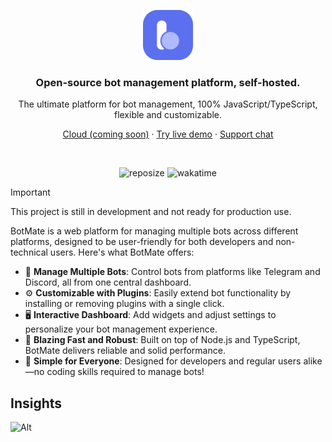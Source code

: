 <p align="center">
  <a href="https://botmate.dev">
    <img src="./botmate.svg" width="80px" alt="BotMate logo" />
  </a>
</p>

<h3 align="center">
  Open-source bot management platform, self-hosted.
</h3>
<p align="center">
The ultimate platform for bot management, 100% JavaScript/TypeScript, flexible and customizable.
</p>

<p align="center"><a href="https://cloud.botmate.dev">Cloud (coming soon)</a> · <a href="https://demo.botmate.dev">Try live demo</a> · <a href="https://t.me/chatbotmate">Support chat</a></p>

<br/>

<p align="center">
  <img src="https://img.shields.io/github/repo-size/botmate/botmate" alt="reposize"/>
  <img src="https://img.shields.io/npm/v/%40botmate%2Fserver" alt="wakatime"/>
</p>

> [!IMPORTANT]  
> This project is still in development and not ready for production use.

BotMate is a web platform for managing multiple bots across different platforms, designed to be user-friendly for both developers and non-technical users. Here's what BotMate offers:

- 🤖 **Manage Multiple Bots**: Control bots from platforms like Telegram and Discord, all from one central dashboard.
- ⚙️ **Customizable with Plugins**: Easily extend bot functionality by installing or removing plugins with a single click.
- 🖥️ **Interactive Dashboard**: Add widgets and adjust settings to personalize your bot management experience.
- 🚀 **Blazing Fast and Robust**: Built on top of Node.js and TypeScript, BotMate delivers reliable and solid performance.
- 💎 **Simple for Everyone**: Designed for developers and regular users alike—no coding skills required to manage bots!

## Insights

![Alt](https://repobeats.axiom.co/api/embed/8f15179799757d9039aa8a947b878e4fe47ff2df.svg 'Repobeats analytics image')
